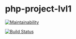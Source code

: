# php-project-lvl1

[![Maintainability](https://api.codeclimate.com/v1/badges/26bcfef5b9bdd7bdfb2f/maintainability)](https://codeclimate.com/github/vvgromo/php-project-lvl1/maintainability)

[![Build Status](https://travis-ci.org/vvgromo/php-project-lvl1.svg?branch=master)](https://travis-ci.org/vvgromo/php-project-lvl1)
